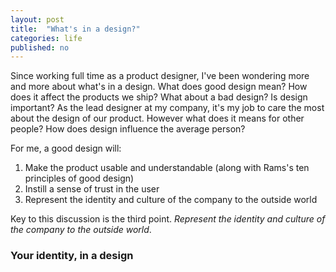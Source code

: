 ```yaml
---
layout: post
title:  "What's in a design?"
categories: life
published: no
---
```


Since working full time as a product designer, I've been wondering more and more about what's in a design. What does good design mean? How does it affect the products we ship? What about a bad design? Is design important? As the lead designer at my company, it's my job to care the most about the design of our product. However what does it means for other people? How does design influence the average person?

For me, a good design will:

1. Make the product usable and understandable (along with Rams's ten principles of good design)
2. Instill a sense of trust in the user
3. Represent the identity and culture of the company to the outside world

Key to this discussion is the third point. *Represent the identity and culture of the company to the outside world*.

### Your identity, in a design
